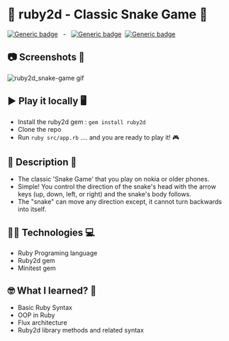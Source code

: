 # 💎 ruby2d - Classic Snake Game 🐍

[![Generic badge](https://img.shields.io/badge/Ruby&nbsp;Version->= v2.7.0-blue?&style=plastic)](https://www.ruby-lang.org/en/downloads/releases/)&nbsp;&nbsp;&nbsp;-&nbsp;&nbsp;&nbsp;[![Generic badge](https://img.shields.io/badge/💎-ruby2d-important?&style=plastic)](https://www.ruby2d.com/)&nbsp;&nbsp;[![Generic badge](https://img.shields.io/badge/💎-minitest-important?&style=plastic)](https://github.com/minitest/minitest)

## 📷 Screenshots 🎥
![ruby2d_snake-game gif](https://user-images.githubusercontent.com/13999498/201653644-83172bfd-e91b-4995-8ad6-c55449a3d54a.gif)

## ▶️ Play it locally 🖥️
- Install the ruby2d gem : ```gem install ruby2d```
- Clone the repo
- Run ```ruby src/app.rb``` .... and you are ready to play it! 🎮️


## 📝 Description 📖

- The classic 'Snake Game' that you play on nokia or older phones.
- Simple! You control the direction of the snake's head with the arrow keys (up, down, left, or right) and the snake's body follows.
- The "snake" can move any direction except, it cannot turn backwards into itself.

## 👨‍💻 Technologies 💻️

- Ruby Programing language
- Ruby2d gem
- Minitest gem

## 🤓 What I learned? 🧠

- Basic Ruby Syntax
- OOP in Ruby
- Flux architecture
- Ruby2d library methods and related syntax
